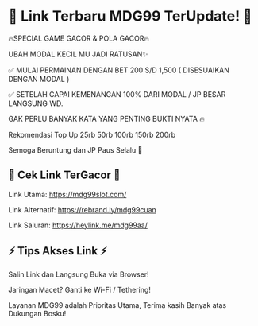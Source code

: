 # 🎉 Link Terbaru MDG99 TerUpdate! 🎉

🔥SPECIAL GAME GACOR & POLA GACOR🔥

UBAH MODAL KECIL MU JADI RATUSAN✨ 

✅ MULAI PERMAINAN DENGAN BET 200 S/D 1,500 ( DISESUAIKAN DENGAN MODAL ) 

✅ SETELAH CAPAI KEMENANGAN 100% DARI MODAL / JP BESAR LANGSUNG WD. 

GAK PERLU BANYAK KATA YANG PENTING BUKTI NYATA 🔥 

Rekomendasi Top Up 25rb 50rb 100rb 150rb 200rb 

Semoga Beruntung dan JP Paus Selalu 🥰 

## 🚀 Cek Link TerGacor 🚀
Link Utama: https://mdg99slot.com/

Link Alternatif: https://rebrand.ly/mdg99cuan

Link Saluran: https://heylink.me/mdg99aa/

## ⚡ Tips Akses Link ⚡
Salin Link dan Langsung Buka via Browser!

Jaringan Macet? Ganti ke Wi-Fi / Tethering!

Layanan MDG99 adalah Prioritas Utama, Terima kasih Banyak atas Dukungan Bosku!
